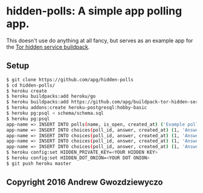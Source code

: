 # hidden-polls: A simple app polling app.

This doesn't use do anything at all fancy, but serves as an example app
for the [Tor hidden service buildpack](https://github.com/apg/buildpack-tor-hidden-service).

## Setup

```bash
$ git clone https://github.com/apg/hidden-polls
$ cd hidden-polls/
$ heroku create
$ heroku buildpacks:add heroku/go
$ heroku buildpacks:add https://github.com/apg/buildpack-tor-hidden-service
$ heroku addons:create heroku-postgresql:hobby-basic
$ heroku pg:psql < schema/schema.sql
$ heroku pg:psql
app-name => INSERT INTO polls(name, is_open, created_at) ('Example poll', true, NOW());
app-name => INSERT INTO choices(poll_id, answer, created_at) (1, 'Answer 1', NOW());
app-name => INSERT INTO choices(poll_id, answer, created_at) (1, 'Answer 2', NOW());
app-name => INSERT INTO choices(poll_id, answer, created_at) (1, 'Answer 3', NOW());
app-name => INSERT INTO choices(poll_id, answer, created_at) (1, 'Answer 4', NOW());
$ heroku config:set HIDDEN_PRIVATE_KEY=<YOUR HIDDEN KEY>
$ heroku config:set HIDDEN_DOT_ONION=<YOUR DOT ONION>
$ git push heroku master
```

## Copyright 2016 Andrew Gwozdziewyczo

